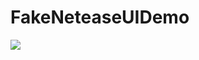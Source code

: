 # FakeNeteaseUIDemo
![](https://github.com/BLCheung/FakeNeteaseUI/raw/img/master/image/logo.gif)
 

